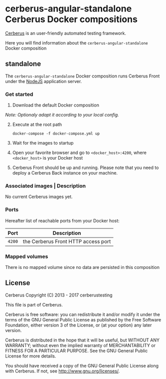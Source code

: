 # cerberus-angular-standalone Cerberus Docker compositions

[Cerberus](http://www.cerberus-testing.org/) is an user-friendly automated testing framework.

Here you will find information about the `cerberus-angular-standalone` Docker composition

## standalone

The `cerberus-angular-standalone` Docker composition runs Cerberus Front under the [NodeJS](https://nodejs.org) application server.

### Get started

 1. Download the default Docker composition
 
_Note: Optionaly adapt it according to your local config._

 2. Execute at the root path
	
        docker-compose -f docker-compose.yml up

 3. Wait for the images to startup

 4. Open your favorite browser and go to `<docker_host>:4200`, where `<docker_host>` is your Docker host

 5. Cerberus Front should be up and running. Please note that you need to deploy a Cerberus Back instance on your machine.

### Associated images                                                                                                          | Description

No current Cerberus images yet. 

### Ports

Hereafter list of reachable ports from your Docker host:

Port             | Description
-----------------|---------------------------------------------------------------------------------
`4200`          | the Cerberus Front HTTP access port

### Mapped volumes

There is no mapped volume since no data are persisted in this composition

## License

Cerberus Copyright (C) 2013 - 2017 cerberustesting

This file is part of Cerberus.

Cerberus is free software: you can redistribute it and/or modify
it under the terms of the GNU General Public License as published by
the Free Software Foundation, either version 3 of the License, or
(at your option) any later version.

Cerberus is distributed in the hope that it will be useful,
but WITHOUT ANY WARRANTY; without even the implied warranty of
MERCHANTABILITY or FITNESS FOR A PARTICULAR PURPOSE.  See the
GNU General Public License for more details.

You should have received a copy of the GNU General Public License
along with Cerberus.  If not, see <http://www.gnu.org/licenses/>.

